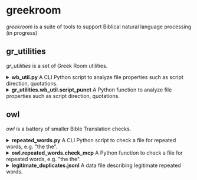 # greekroom  

_greekroom_ is a suite of tools to support Biblical natural language processing (in progress)

<!--
[![image alt >](http://img.shields.io/pypi/v/greekroom.svg)](https://pypi.python.org/pypi/greekroom/)

### Installation (stubs only, in early development, not ready for regular users yet)

```bash
pip install greekroom
```
or
```bash
git clone https://github.com/BibleNLP/greek-room.git
```
-->


## gr_utilities
_gr_utilities_ is a set of Greek Room utilities.

<details>
<summary> <b>wb_util.py</b>
A CLI Python script to analyze file properties such as script direction, quotations.</summary>

```
usage: wb_util.py [-h] 
                  [-i INPUT_FILENAME] 
                  [-s INPUT_STRING] 
                  [-j JSON_OUT_FILENAME] 
                  [-o HTML_OUT_FILENAME] 
                  [--lang_code LANG_CODE] 
                  [--lang_name LANG_NAME]

options:
  -h, --help            show this help message and exit
  -i INPUT_FILENAME, --input_filename INPUT_FILENAME
  -s INPUT_STRING, --input_string INPUT_STRING
  -j JSON_OUT_FILENAME, --json_out_filename JSON_OUT_FILENAME
  -o HTML_OUT_FILENAME, --html_out_filename HTML_OUT_FILENAME
  --lang_code LANG_CODE
  --lang_name LANG_NAME
```
Notes:
* Typically, either an INPUT_FILENAME or an INPUT_STRING is provided (but not both).
* Typically, a JSON_OUT_FILENAME or a HTML_OUT_FILENAME is provided (or both).

Sample calls
```
wb_util.py -h
wb_util.py -s """She asked: “Whatʼs a ‘PyPi’?”
He replied: “I don't know.”""" -j test.json
cat test.json

```
</details>

<details>
<summary> <b>gr_utilities.wb_util.script_punct</b>
A Python function to analyze file properties such as script direction, quotations.</summary>

```python 
import json
from gr_utilities import wb_util

## Apply script to string
text = """She asked: “Whatʼs a ‘PyPi’?”
He replied: “I don't know.”"""
result_dict = wb_util.script_punct(None, text, "eng", "English")
print(result_dict)

## Apply script to file content
# Write text to file
filename = "test.txt"
with open(filename, "w") as f_out:
    f_out.write(text)

# Apply script
result_dict2 = wb_util.script_punct(filename)
# Print result as JSON string
print(json.dumps(result_dict2))
# Write result to HTML file
html_output = "test.html"
with open(html_output, "w") as f_html:
    wb_util.print_to_html(result_dict2, f_html)

```
</details>

## owl 
_owl_ is a battery of smaller Bible Translation checks.

<details>
<summary> <b>repeated_words.py</b>
A CLI Python script to check a file for repeated words, e.g. "the the".</summary>

```
usage: repeated_words.py [-h] 
                         [-j JSON] 
                         [-i IN_FILENAME] 
                         [-r REF_FILENAME] 
                         [-o OUT_FILENAME] 
                         [--html HTML] 
                         [--project_name PROJECT_NAME] 
                         [--lang_code LANGUAGE-CODE] 
                         [--lang_name LANG_NAME] 
                         [--message_id MESSAGE_ID]
                         [-d DATA_FILENAMES] 
                         [--verbose]

options:
  -h, --help            show this help message and exit
  -j JSON, --json JSON  input (alternative 1)
  -i IN_FILENAME, --in_filename IN_FILENAME
                        text file (alternative 2)
  -r REF_FILENAME, --ref_filename REF_FILENAME
                        ref file (alt. 2)
  -o OUT_FILENAME, --out_filename OUT_FILENAME
                        output JSON filename
  --html HTML           output HTML filename
  --project_name PROJECT_NAME
                        full name of Bible translation project
  --lang_code LANGUAGE-CODE
                        ISO 639-3, e.g. 'fas' for Persian
  --lang_name LANG_NAME
  --message_id MESSAGE_ID
  -d DATA_FILENAMES, --data_filenames DATA_FILENAMES
  --verbose
```
Notes:
* Typically, either a JSON INPUT_FILENAME or a JSON INPUT_STRING is provided (but not both).
* Typically, a JSON_OUT_FILENAME or a HTML_OUT_FILENAME is provided (or both).


Sample calls
```
repeated_words.py -h
repeated_words.py -j '{"jsonrpc": "2.0",
 "id": "eng-sample-01",
 "method": "BibleTranslationCheck",
 "params": [{"lang-code": "eng", "lang-name": "English", 
             "project-id": "eng-sample", 
             "project-name": "English Bible",
             "selectors": [{"tool": "GreekRoom", "checks": ["RepeatedWords"]}],
             "check-corpus": [{"snt-id": "GEN 1:1", "text": "In in the beginning ..."},
                              {"snt-id": "JHN 12:24", "text": "Truly truly, I say to you ..."}]}]}' -o test.json
cat test.json
```
</details>

<details>
<summary> <b>owl.repeated_words.check_mcp</b>
A Python function to check a file for repeated words, e.g. "the the".</summary>

```python 
import json
from owl import repeated_words

task_s = '''{"jsonrpc": "2.0",
 "id": "eng-sample-01",
 "method": "BibleTranslationCheck",
 "params": [{"lang-code": "eng", "lang-name": "English",
             "project-id": "eng-sample",
             "project-name": "English Bible",
             "selectors": [{"tool": "GreekRoom", "checks": ["RepeatedWords"]}],
             "check-corpus": [{"snt-id": "GEN 1:1", "text": "In in the beginning ..."},
                              {"snt-id": "JHN 12:24", "text": "Truly truly, I say to you ..."}]}]}'''

# load_data_filename() loads data of legitimate duplicates such as "truly truly"; function only called once.
data_filename_dict = repeated_words.load_data_filename()
corpus = repeated_words.new_corpus("eng-sample-01")
mcp_d, misc_data_dict, check_corpus_list = repeated_words.check_mcp(task_s, data_filename_dict, corpus)
print(json.dumps(mcp_d))
print(misc_data_dict)
print(check_corpus_list)

# print to HTML file
feedback = repeated_words.get_feedback(mcp_d, 'GreekRoom', 'RepeatedWords')
corpus = repeated_words.update_corpus_if_empty(corpus, check_corpus_list)
repeated_words.write_to_html(feedback, misc_data_dict, corpus, "test.html", "eng", "English", "English Bible")
# result will be in test.html

```
</details>

<details>
<summary> <b>legitimate_duplicates.jsonl</b> 
A data file describing legitimate repeated words.</summary>

Samples:

```
{"lang-code": "eng", "text": "truly, truly"}
{"lang-code": "eng", "text": "her her", "snt-ids": ["HOS 2:17", "EST 2:9", "JDT 10:4"], "context-examples": ["give her her vineyards", "gave her her things for purification"]}
{"lang-code": "grc", "text": "ἀμὴν ἀμὴν", "rom": "amen amen", "gloss": {"eng": "truly truly [I say to you]"}}

{"lang-code": "hin", "text": "जब जब", "rom": "jab jab", "gloss": {"eng": "whenever"}}
{"lang-code": "hin", "text": "कुछ कुछ", "rom": "kuch kuch", "gloss": {"eng": "something, somewhat, some of, part of"}}
{"lang-code": "eng", "text": "they they", "delete": true}
```
Notes: 
* Searches for files <i>owl/data/legitimate_duplicates.jsonl</i> in directories "greekroom", "$XDG_DATA_HOME", "/usr/share", "$HOME/.local/share"
* <i>delete</i> entries overwrite prior entries

</details>


